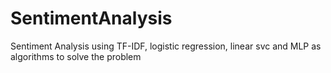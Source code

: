 # SentimentAnalysis
Sentiment Analysis using TF-IDF, logistic regression, linear svc and MLP as algorithms to solve the problem
